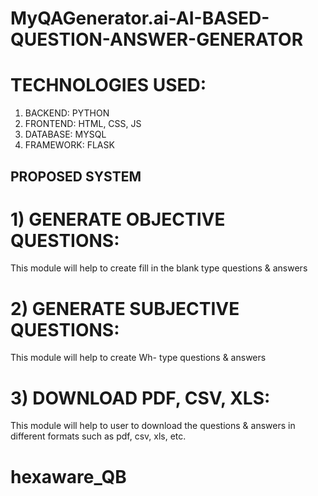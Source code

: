 # MyQAGenerator.ai-AI-BASED-QUESTION-ANSWER-GENERATOR


# TECHNOLOGIES USED:
1)	BACKEND: PYTHON
2)	FRONTEND: HTML, CSS, JS
3)	DATABASE: MYSQL
4)	FRAMEWORK: FLASK

## PROPOSED SYSTEM
# 1)	GENERATE OBJECTIVE QUESTIONS:
This module will help to create fill in the blank type questions & answers

# 2)	GENERATE SUBJECTIVE QUESTIONS:
This module will help to create Wh- type questions & answers

# 3)	DOWNLOAD PDF, CSV, XLS:
This module will help to user to download the questions & answers in different formats such as pdf, csv, xls, etc.
# hexaware_QB
